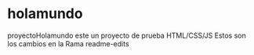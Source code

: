 # holamundo
proyectoHolamundo
este un proyecto de prueba  HTML/CSS/JS 
Estos son los cambios en la Rama readme-edits
